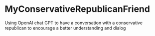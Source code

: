 # MyConservativeRepublicanFriend
Using OpenAI chat GPT to have a conversation with a conservative republican to encourage a better understanding and dialog
